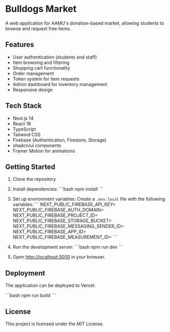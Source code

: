# Bulldogs Market

A web application for AAMU's donation-based market, allowing students to browse and request free items.

## Features

- User authentication (students and staff)
- Item browsing and filtering
- Shopping cart functionality
- Order management
- Token system for item requests
- Admin dashboard for inventory management
- Responsive design

## Tech Stack

- Next.js 14
- React 18
- TypeScript
- Tailwind CSS
- Firebase (Authentication, Firestore, Storage)
- shadcn/ui components
- Framer Motion for animations

## Getting Started

1. Clone the repository
2. Install dependencies:
   \`\`\`bash
   npm install
   \`\`\`
3. Set up environment variables:
   Create a `.env.local` file with the following variables:
   \`\`\`
   NEXT_PUBLIC_FIREBASE_API_KEY=
   NEXT_PUBLIC_FIREBASE_AUTH_DOMAIN=
   NEXT_PUBLIC_FIREBASE_PROJECT_ID=
   NEXT_PUBLIC_FIREBASE_STORAGE_BUCKET=
   NEXT_PUBLIC_FIREBASE_MESSAGING_SENDER_ID=
   NEXT_PUBLIC_FIREBASE_APP_ID=
   NEXT_PUBLIC_FIREBASE_MEASUREMENT_ID=
   \`\`\`

4. Run the development server:
   \`\`\`bash
   npm run dev
   \`\`\`

5. Open [http://localhost:3000](http://localhost:3000) in your browser.

## Deployment

The application can be deployed to Vercel:

\`\`\`bash
npm run build
\`\`\`

## License

This project is licensed under the MIT License.
